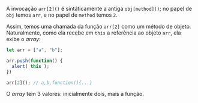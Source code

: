 A invocação `arr[2]()` é sintáticamente a antiga `obj[method]()`; no papel de `obj` temos `arr`, e no papel de `method` temos `2`.

Assim, temos uma chamada da função `arr[2]` como um método de objeto. Naturalmente, como ela recebe em `this` a referência ao objeto `arr`, ela exibe o *array*:

```js run
let arr = ["a", "b"];

arr.push(function() {
  alert( this );
})

arr[2](); // a,b,function(){...}
```

O *array* tem 3 valores: inicialmente dois, mais a função.
